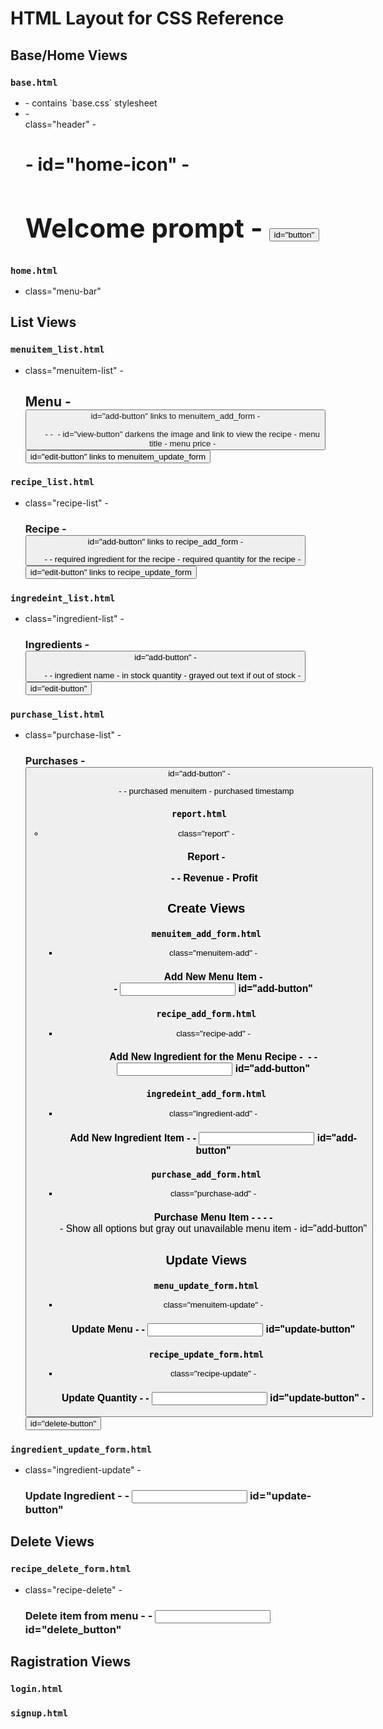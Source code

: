 # HTML Layout for CSS Reference



## Base/Home Views

### `base.html`
- <head>
    - contains `base.css` stylesheet
- <body>
    - <div> class="header"
        - <h1>
            - <a> id="home-icon"
        - <h2> Welcome prompt
        - <button> id="button"

### `home.html`
- <div> class="menu-bar"



## List Views


### `menuitem_list.html`
- <div> class="menuitem-list"
    - <h2> Menu
    - <button> id="add-button" links to menuitem_add_form
    - <ul>
        - <il>
            - <img>
                - <a> id="view-button" darkens the image and link to view the recipe
            - menu title
            - menu price
            - <button> id="edit-button" links to menuitem_update_form


### `recipe_list.html`
- <div> class="recipe-list"
    - <h3>Recipe
    - <button> id="add-button" links to recipe_add_form
    - <ul>
        - <il>
            - required ingredient for the recipe
            - required quantity for the recipe
            - <button> id="edit-button" links to recipe_update_form


### `ingredeint_list.html`
- <div> class="ingredient-list"
    - <h3>Ingredients
    - <button> id="add-button"
    - <ul>
        - <il>
            - ingredient name
            - in stock quantity
            - grayed out text if out of stock
            - <button> id="edit-button"


### `purchase_list.html`
- <div> class="purchase-list"
    - <h3> Purchases
    - <button> id="add-button"
    - <ul>
        - <il>
            - purchased menuitem
            - purchased timestamp


### `report.html`
- <div> class="report"
    - <h3> Report
    - <ul>
        - <il>
            - Revenue
            - Profit





## Create Views

### `menuitem_add_form.html`
- <div> class="menuitem-add"
    - <h3> Add New Menu Item
    - <form>
        - <input> id="add-button"


### `recipe_add_form.html`
- <div> class="recipe-add"
    - <h3> Add New Ingredient for the Menu Recipe
    <!-- Work on this feature... -->
    - <img>
    - <form>
        - <input> id="add-button"
    


### `ingredeint_add_form.html`
- <div> class="ingredient-add"
    - <h3> Add New Ingredient Item
    - <form>
        - <input> id="add-button"


### `purchase_add_form.html`
- <div> class="purchase-add"
    - <h3> Purchase Menu Item
    - <form>
        - <label>
        - <selection>
        - <option>
            - Show all options but gray out unavailable menu item
        - <input> id="add-button"




## Update Views

### `menu_update_form.html`
- <div> class="menuitem-update"
    - <h3> Update Menu
    - <form>
        - <input> id="update-button"


### `recipe_update_form.html`
- <div> class="recipe-update"
    - <h3> Update Quantity
    - <form>
        - <input> id="update-button"
        - <button> id="delete-button"


### `ingredient_update_form.html`
- <div> class="ingredient-update"
    - <h3> Update Ingredient
    - <form>
        - <input> id="update-button"


<!-- Add Delete Views section to README.md -->

## Delete Views

### `recipe_delete_form.html`
- <div> class="recipe-delete"
    - <h3> Delete item from menu
    - <form>
        - <input> id="delete_button"


## Ragistration Views

### `login.html`


### `signup.html`
